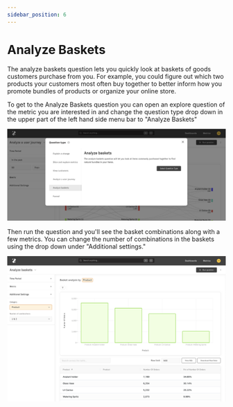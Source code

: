 ```yaml
---
sidebar_position: 6
---
```


# Analyze Baskets


The analyze baskets question lets you quickly look at baskets of goods customers purchase from you. For example, you could figure out which two products your customers most often buy together to better inform how you promote bundles of products or organize your online store.

To get to the Analyze Baskets question you can open an explore question of the metric you are interested in and change the question type drop down in the upper part of the left hand side menu bar to "Analyze Baskets" 

![change-question-type](../assets/change-question-type-baskets.png)

Then run the question and you'll see the basket combinations along with a few metrics. You can change the number of combinations in the baskets using the drop down under "Additional settings."

![baskets](../assets/baskets.png)
